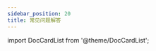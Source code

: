 ```yaml
---
sidebar_position: 20
title: 常见问题解答
---
```

import DocCardList from '@theme/DocCardList';

<DocCardList/>